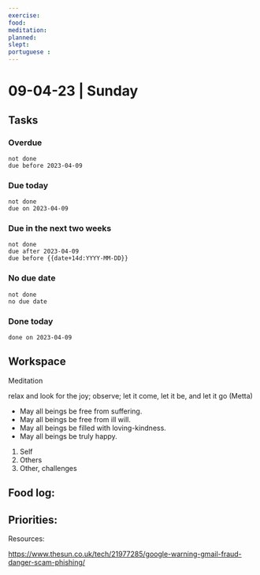 ```yaml
---
exercise: 
food:
meditation:
planned:
slept:
portuguese :
---
```


# 09-04-23 | Sunday

## Tasks
### Overdue
```tasks
not done
due before 2023-04-09
```

### Due today
```tasks
not done
due on 2023-04-09
```

### Due in the next two weeks
```tasks
not done
due after 2023-04-09
due before {{date+14d:YYYY-MM-DD}}
```

### No due date
```tasks
not done
no due date
```

### Done today
```tasks
done on 2023-04-09
```

## Workspace

Meditation 

relax and look for the joy; observe; let it come, let it be, and let it go
(Metta)
-   May all beings be free from suffering.
-   May all beings be free from ill will.
-   May all beings be filled with loving-kindness.
-   May all beings be truly happy.

1. Self
2. Others
3. Other, challenges

Food log:
- 

Priorities:
- 

Resources:

https://www.thesun.co.uk/tech/21977285/google-warning-gmail-fraud-danger-scam-phishing/